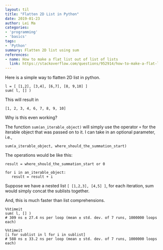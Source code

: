 ```yaml
---
layout: til
title: "Flatten 2D List in Python"
date: 2019-01-23
author: Lei Ma
categories:
- 'programming'
- 'basics'
tags:
- 'Python'
summary: Flatten 2D list using sum
references:
- name: How to make a flat list out of list of lists
  link: https://stackoverflow.com/questions/952914/how-to-make-a-flat-list-out-of-list-of-lists
---
```


Here is a simple way to flatten 2D list in python.

```
l = [ [1,2], [3,4], [6,7], [8, 9,10] ]
sum( l, [] )
```

This will result in
```
[1, 2, 3, 4, 6, 7, 8, 9, 10]
```

Why is this even working?

The function `sum(an_iterable_object)` will simply use the operator `+` for the iterable object that was passed on to it. I can take in an optional parameter, i.e.,

```
sum(a_iterable_object, where_should_the_summation_start)
```

The operations would be like this:

```
result = where_should_the_summation_start or 0

for i in an_iterable_object:
   result = result + i
```

Suppose we have a nested list `[ [1,2,3], [4,5] ]`, for each iteration, sum would simply concat the sublists together.

And, this is much faster than list comprehensions.

```
%%timeit
sum( l, [] )
# 309 ns ± 27.4 ns per loop (mean ± std. dev. of 7 runs, 1000000 loops each)
```

```
%%timeit
[i for sublist in l for i in sublist]
# 588 ns ± 33.2 ns per loop (mean ± std. dev. of 7 runs, 1000000 loops each)
```